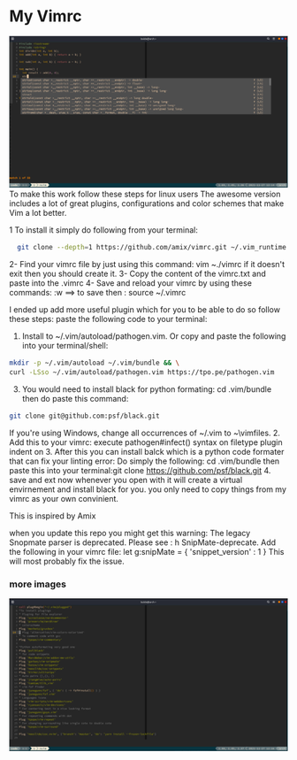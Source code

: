 # My Vimrc
![Vimrc](https://github.com/abdoulayegk/Dotefiles/blob/main/nvimcpp.png)
To make this work follow these steps for linux users
The awesome version includes a lot of great plugins, configurations and color schemes that make Vim a lot better.

1 To install it simply do following from your terminal:

``` bash
  git clone --depth=1 https://github.com/amix/vimrc.git ~/.vim_runtime sh ~/.vim_runtime/install_awesome_vimrc.sh.
  ```
  2- Find your vimrc file by just using this command: vim ~./vimrc if it doesn't exit then you should create it.
  3- Copy the content of the vimrc.txt and paste into the .vimrc
  4- Save and reload your vimrc by using these commands: :w ==> to save then : source ~/.vimrc
  
  I ended up add more useful plugin which for you to be able to do so follow these steps:
  paste the following code to your terminal: 
1. Install to ~/.vim/autoload/pathogen.vim. Or copy and paste the following into your terminal/shell:

```bash
mkdir -p ~/.vim/autoload ~/.vim/bundle && \
curl -LSso ~/.vim/autoload/pathogen.vim https://tpo.pe/pathogen.vim
```
3. You would need to install black for python formating:
cd .vim/bundle then do paste this command:
```bash
git clone git@github.com:psf/black.git
```
If you're using Windows, change all occurrences of ~/.vim to ~\vimfiles.
2. Add this to your vimrc:
execute pathogen#infect()
syntax on
filetype plugin indent on
3. After this you can install balck which is a python code formater that can fix your linting error:
Do simply the following: cd .vim/bundle then paste this into your terminal:git clone https://github.com/psf/black.git
4. save and ext now whenever you open with it will create a virtual envirnement and install black for you. you only need to copy things from my vimrc as your own convinient.

This is inspired by Amix

when you update this repo you might get this warning: The legacy Snopmate parser is deprecated. Please see : h SnipMate-deprecate.
Add the following in your vimrc file: let g:snipMate = { 'snippet_version' : 1 }
This will most probably fix the issue.
### more images
![vimrc](https://github.com/abdoulayegk/Dotefiles/blob/main/vimrcimg.png)


